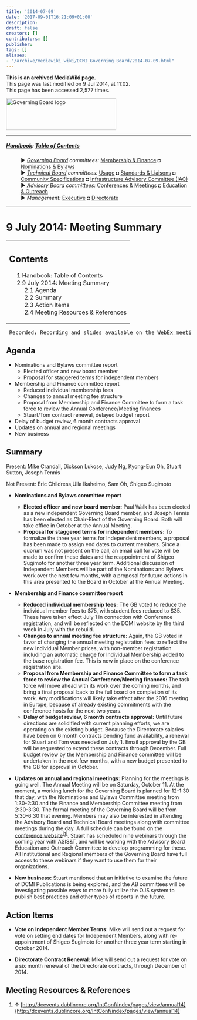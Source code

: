 ```yaml
---
title: '2014-07-09'
date: '2017-09-01T16:21:09+01:00'
description: 
draft: false
creators: []
contributors: []
publisher: 
tags: []
aliases:
- "/archive/mediawiki_wiki/DCMI_Governing_Board/2014-07-09.html"
---
```


 **This is an archived MediaWiki page.**  
This page was last modified on 9 Jul 2014, at 11:02.  
This page has been accessed 2,577 times.

[<img alt="Governing Board logo" src="/archive/mediawiki_wiki/images/GB_logo.png" width="300" height="86">](/archive/mediawiki_wiki/images/GB_logo.png "Governing Board logo")

* * *

##### [Handbook](/archive/mediawiki_wiki/DCMI_Handbook "DCMI Handbook"): [Table of Contents](DCMI_Handbook "DCMI Handbook") 
<dl>
<dd> ► <i><a href="/mediawiki_wiki/DCMI_Governing_Board.md" title="DCMI Governing Board">Governing Board</a> committees:</i> <a href="/mediawiki_wiki/DCMI_Governing_Board/finance.md" title="DCMI Governing Board/finance">Membership &amp; Finance</a> ◘ <a href="/mediawiki_wiki/DCMI_Governing_Board/nominations.md" title="DCMI Governing Board/nominations">Nominations &amp; Bylaws</a> 
</dd>
<dd> ► <i><a href="/mediawiki_wiki/DCMI_Technical_Board.md" title="DCMI Technical Board">Technical Board</a> committees:</i> <a href="/mediawiki_wiki/DCMI_Technical_Board/usage.md" title="DCMI Technical Board/usage">Usage</a> ◘ <a href="/mediawiki_wiki/DCMI_Technical_Board/standards.md" title="DCMI Technical Board/standards">Standards &amp; Liaisons</a> ◘ <a href="/mediawiki_wiki/DCMI_Technical_Board/specifications.md" title="DCMI Technical Board/specifications">Community Specifications</a> ◘ <a href="/mediawiki_wiki/DCMI_Technical_Board/infrastructure.md" title="DCMI Technical Board/infrastructure">Infrastructure Advisory Committee (IAC)</a>
</dd>
<dd> ► <i><a href="/mediawiki_wiki/DCMI_Advisory_Board.md" title="DCMI Advisory Board">Advisory Board</a> committees:</i> <a href="/mediawiki_wiki/DCMI_Advisory_Board/meetings.md" title="DCMI Advisory Board/meetings">Conferences &amp; Meetings</a> ◘ <a href="/mediawiki_wiki/DCMI_Advisory_Board/documentation.md" title="DCMI Advisory Board/documentation">Education &amp; Outreach</a>
</dd>
<dd> ► <i>Management:</i> <a href="/mediawiki_wiki/Exec_Committee.md" title="Exec Committee">Executive</a> ◘ <a href="/mediawiki_wiki/Exec_Committee/directorate.md" title="Exec Committee/directorate">Directorate</a>
</dd>
</dl>

* * *

# 9 July 2014: Meeting Summary 
<table id="toc" class="toc">
  <tr>
    <td>
      <div id="toctitle">
        <h2>Contents</h2>
      </div>
      <ul>
        <li class="toclevel-1"><a href="#Handbook:_Table_of_Contents"><span class="tocnumber">1</span> <span class="toctext">Handbook: Table of Contents</span></a></li>
        <li class="toclevel-1 tocsection-1">
          <a href="#9_July_2014:_Meeting_Summary"><span class="tocnumber">2</span> <span class="toctext">9 July 2014: Meeting Summary</span></a>
          <ul>
            <li class="toclevel-2 tocsection-2"><a href="#Agenda"><span class="tocnumber">2.1</span> <span class="toctext">Agenda</span></a></li>
            <li class="toclevel-2 tocsection-3"><a href="#Summary"><span class="tocnumber">2.2</span> <span class="toctext">Summary</span></a></li>
            <li class="toclevel-2 tocsection-4"><a href="#Action_Items"><span class="tocnumber">2.3</span> <span class="toctext">Action Items</span></a></li>
            <li class="toclevel-2 tocsection-5"><a href="#Meeting_Resources_.26_References"><span class="tocnumber">2.4</span> <span class="toctext">Meeting Resources &amp; References</span></a></li>
          </ul>
        </li>
      </ul>
    </td>
  </tr>
</table>


<pre> Recorded: Recording and slides available on the <a href="https://meetings.webex.com/collabs/#/meetings/detail?uuid=M7PKRR7DZ3JCQZQP3SD4QJ4KE7-JV0D&amp;rnd=359790.19251" class="external text" rel="nofollow">WebEx meeting site</a> 
</pre>
## Agenda 

- Nominations and Bylaws committee report
  - Elected officer and new board member
  - Proposal for staggered terms for independent members
- Membership and Finance committee report
  - Reduced individual membership fees
  - Changes to annual meeting fee structure
  - Proposal from Membership and Finance Committee to form a task force to review the Annual Conference/Meeting finances
  - Stuart/Tom contract renewal, delayed budget report
- Delay of budget review, 6 month contracts approval
- Updates on annual and regional meetings
- New business

## Summary 

Present: Mike Crandall, Dickson Lukose, Judy Ng, Kyong-Eun Oh, Stuart Sutton, Joseph Tennis

Not Present: Eric Childress,Ulla Ikaheimo, Sam Oh, Shigeo Sugimoto

- **Nominations and Bylaws committee report**
  - **Elected officer and new board member:** Paul Walk has been elected as a new independent Governing Board member, and Joseph Tennis has been elected as Chair-Elect of the Governing Board. Both will take office in October at the Annual Meeting.
  - **Proposal for staggered terms for independent members:** To formalize the three year terms for Independent members, a proposal has been made to assign end dates to current members. Since a quorum was not present on the call, an email call for vote will be made to confirm these dates and the reappointment of Shigeo Sugimoto for another three year term. Additional discussion of Independent Members will be part of the Nominations and Bylaws work over the next few months, with a proposal for future actions in this area presented to the Board in October at the Annual Meeting. 

- **Membership and Finance committee report**
  - **Reduced individual membership fees:** The GB voted to reduce the individual member fees to $75, with student fees reduced to $35. These have taken effect July 1 in connection with Conference registration, and will be reflected on the DCMI website by the third week in July with the rebuild. 
  - **Changes to annual meeting fee structure:** Again, the GB voted in favor of changing the annual meeting registration fees to reflect the new Individual Member prices, with non-member registration including an automatic charge for Individual Membership added to the base registration fee. This is now in place on the conference registration site. 
  - **Proposal from Membership and Finance Committee to form a task force to review the Annual Conference/Meeting finances:** The task force will move ahead with its work over the coming months, and bring a final proposal back to the full board on completion of its work. Any modifications will likely take effect after the 2016 meeting in Europe, because of already existing commitments with the conference hosts for the next two years. 
  - **Delay of budget review, 6 month contracts approval:** Until future directions are solidified with current planning efforts, we are operating on the existing budget. Because the Directorate salaries have been on 6 month contracts pending fund availability, a renewal for Stuart and Tom was needed on July 1. Email approval by the GB will be requested to extend these contracts through December. Full budget review by the Membership and Finance committee will be undertaken in the next few months, with a new budget presented to the GB for approval in October. 
- **Updates on annual and regional meetings:** Planning for the meetings is going well. The Annual Meeting will be on Saturday, October 11. At the moment, a working lunch for the Governing Board is planned for 12-1:30 that day, with the Nominations and Bylaws Committee meeting from 1:30-2:30 and the Finance and Membership Committee meeting from 2:30-3:30. The formal meeting of the Governing Board will be from 5:30-6:30 that evening. Members may also be interested in attending the Advisory Board and Technical Board meetings along with committee meetings during the day. A full schedule can be found on the [conference website](http://dcevents.dublincore.org/IntConf/index/pages/view/annual14)<sup id="cite_ref-0" class="reference"><a href="#cite_note-0">[1]</a></sup>. Stuart has scheduled nine webinars through the coming year with ASIS&T, and will be working with the Advisory Board Education and Outreach Committee to develop programming for these. All Institutional and Regional members of the Governing Board have full access to these webinars if they want to use them for their organizations.
- **New business:** Stuart mentioned that an initiative to examine the future of DCMI Publications is being explored, and the AB committees will be investigating possible ways to more fully utilize the OJS system to publish best practices and other types of reports in the future.

## Action Items 

- **Vote on Independent Member Terms:** Mike will send out a request for vote on setting end dates for Independent Members, along with re-appointment of Shigeo Sugimoto for another three year term starting in October 2014.

- **Directorate Contract Renewal:** Mike will send out a request for vote on a six month renewal of the Directorate contracts, through December of 2014.

## Meeting Resources & References 

1. ↑ [http://dcevents.dublincore.org/IntConf/index/pages/view/annual14](http://dcevents.dublincore.org/IntConf/index/pages/view/annual14)

